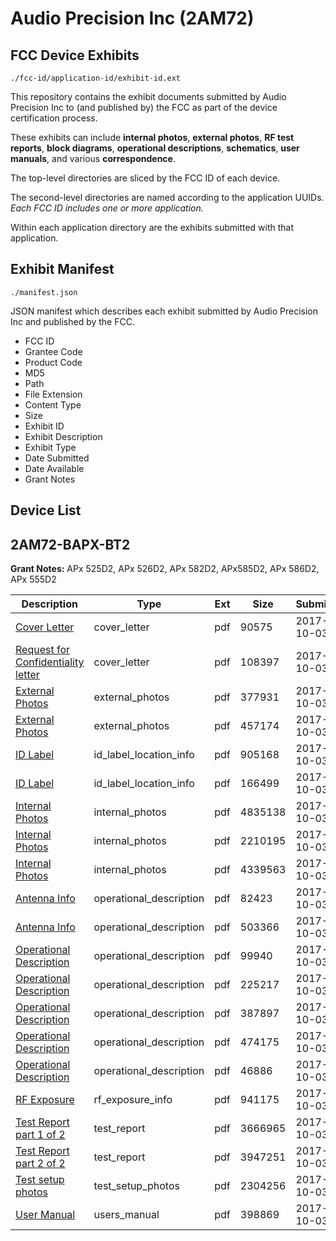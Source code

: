 # Audio Precision Inc (2AM72)
## FCC Device Exhibits

```
./fcc-id/application-id/exhibit-id.ext
```

This repository contains the exhibit documents submitted by Audio Precision Inc to (and published by) the FCC as part of the device certification process.

These exhibits can include **internal photos**, **external photos**, **RF test reports**, **block diagrams**, **operational descriptions**, **schematics**, **user manuals**, and various **correspondence**.

The top-level directories are sliced by the FCC ID of each device.

The second-level directories are named according to the application UUIDs. *Each FCC ID includes one or more application.*

Within each application directory are the exhibits submitted with that application. 

## Exhibit Manifest

```
./manifest.json
```

JSON manifest which describes each exhibit submitted by Audio Precision Inc and published by the FCC.

- FCC ID
- Grantee Code
- Product Code
- MD5
- Path
- File Extension
- Content Type
- Size
- Exhibit ID
- Exhibit Description
- Exhibit Type
- Date Submitted
- Date Available
- Grant Notes

## Device List
## 2AM72-BAPX-BT2
**Grant Notes:** APx 525D2, APx 526D2, APx 582D2, APx585D2, APx 586D2, APx 555D2

| Description | Type | Ext | Size | Submitted | Available |
| ----------- | ---- | --- | ---- | --------- | --------- |
| [Cover Letter](2AM72-BAPX-BT2/8d8da1ef41e046abce1889cb85f9ef76/3591857.pdf) | cover_letter | pdf | 90575 | 2017-10-03 | 2017-10-03 |
| [Request for Confidentiality letter](2AM72-BAPX-BT2/8d8da1ef41e046abce1889cb85f9ef76/3591863.pdf) | cover_letter | pdf | 108397 | 2017-10-03 | 2017-10-03 |
| [External Photos](2AM72-BAPX-BT2/8d8da1ef41e046abce1889cb85f9ef76/3591859.pdf) | external_photos | pdf | 377931 | 2017-10-03 | 2017-10-03 |
| [External Photos](2AM72-BAPX-BT2/8d8da1ef41e046abce1889cb85f9ef76/3591860.pdf) | external_photos | pdf | 457174 | 2017-10-03 | 2017-10-03 |
| [ID Label](2AM72-BAPX-BT2/8d8da1ef41e046abce1889cb85f9ef76/3591872.pdf) | id_label_location_info | pdf | 905168 | 2017-10-03 | 2017-10-03 |
| [ID Label](2AM72-BAPX-BT2/8d8da1ef41e046abce1889cb85f9ef76/3591873.pdf) | id_label_location_info | pdf | 166499 | 2017-10-03 | 2017-10-03 |
| [Internal Photos](2AM72-BAPX-BT2/8d8da1ef41e046abce1889cb85f9ef76/3591866.pdf) | internal_photos | pdf | 4835138 | 2017-10-03 | 2017-10-03 |
| [Internal Photos](2AM72-BAPX-BT2/8d8da1ef41e046abce1889cb85f9ef76/3591868.pdf) | internal_photos | pdf | 2210195 | 2017-10-03 | 2017-10-03 |
| [Internal Photos](2AM72-BAPX-BT2/8d8da1ef41e046abce1889cb85f9ef76/3591871.pdf) | internal_photos | pdf | 4339563 | 2017-10-03 | 2017-10-03 |
| [Antenna Info](2AM72-BAPX-BT2/8d8da1ef41e046abce1889cb85f9ef76/3591852.pdf) | operational_description | pdf | 82423 | 2017-10-03 | 2017-10-03 |
| [Antenna Info](2AM72-BAPX-BT2/8d8da1ef41e046abce1889cb85f9ef76/3591854.pdf) | operational_description | pdf | 503366 | 2017-10-03 | 2017-10-03 |
| [Operational Description](2AM72-BAPX-BT2/8d8da1ef41e046abce1889cb85f9ef76/3591874.pdf) | operational_description | pdf | 99940 | 2017-10-03 | 2017-10-03 |
| [Operational Description](2AM72-BAPX-BT2/8d8da1ef41e046abce1889cb85f9ef76/3591880.pdf) | operational_description | pdf | 225217 | 2017-10-03 | 2017-10-03 |
| [Operational Description](2AM72-BAPX-BT2/8d8da1ef41e046abce1889cb85f9ef76/3591881.pdf) | operational_description | pdf | 387897 | 2017-10-03 | 2017-10-03 |
| [Operational Description](2AM72-BAPX-BT2/8d8da1ef41e046abce1889cb85f9ef76/3591882.pdf) | operational_description | pdf | 474175 | 2017-10-03 | 2017-10-03 |
| [Operational Description](2AM72-BAPX-BT2/8d8da1ef41e046abce1889cb85f9ef76/3591883.pdf) | operational_description | pdf | 46886 | 2017-10-03 | 2017-10-03 |
| [RF Exposure](2AM72-BAPX-BT2/8d8da1ef41e046abce1889cb85f9ef76/3591884.pdf) | rf_exposure_info | pdf | 941175 | 2017-10-03 | 2017-10-03 |
| [Test Report part 1 of 2](2AM72-BAPX-BT2/8d8da1ef41e046abce1889cb85f9ef76/3591887.pdf) | test_report | pdf | 3666965 | 2017-10-03 | 2017-10-03 |
| [Test Report part 2 of 2](2AM72-BAPX-BT2/8d8da1ef41e046abce1889cb85f9ef76/3591888.pdf) | test_report | pdf | 3947251 | 2017-10-03 | 2017-10-03 |
| [Test setup photos](2AM72-BAPX-BT2/8d8da1ef41e046abce1889cb85f9ef76/3591889.pdf) | test_setup_photos | pdf | 2304256 | 2017-10-03 | 2017-10-03 |
| [User Manual](2AM72-BAPX-BT2/8d8da1ef41e046abce1889cb85f9ef76/3591890.pdf) | users_manual | pdf | 398869 | 2017-10-03 | 2017-10-03 |
